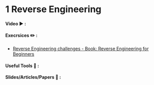 
# 1 Reverse Engineering 
#### Video  :arrow_forward: :

#### Execrsices :pencil2: : 
- [Reverse Engineering challenges - Book: Reverse Engineering for Beginners](https://challenges.re/)

#### Useful Tools  :wrench: : 

#### Slides/Articles/Papers :book: :


